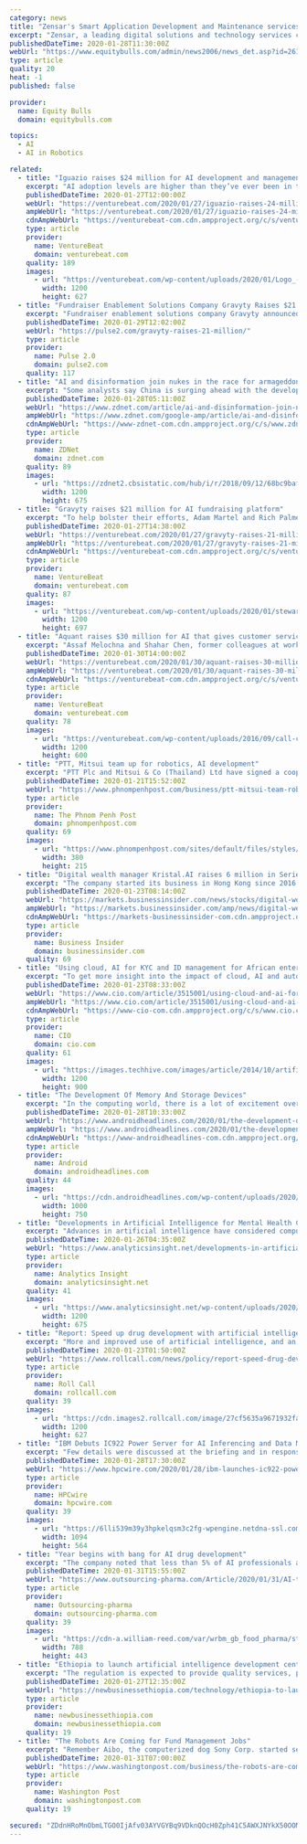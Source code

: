 ```yaml
---
category: news
title: "Zensar's Smart Application Development and Maintenance services incorporate Artificial Intelligence"
excerpt: "Zensar, a leading digital solutions and technology services company that specializes in partnering with organizations across industries on their digital transformation journey, announced that its Smart Application Development and Maintenance (SmartADM) services now incorporate Robotics, Automation and Artificial Intelligence (AI). Sandeep ..."
publishedDateTime: 2020-01-28T11:30:00Z
webUrl: "https://www.equitybulls.com/admin/news2006/news_det.asp?id=261380"
type: article
quality: 20
heat: -1
published: false

provider:
  name: Equity Bulls
  domain: equitybulls.com

topics:
  - AI
  - AI in Robotics

related:
  - title: "Iguazio raises $24 million for AI development and management tools"
    excerpt: "AI adoption levels are higher than they’ve ever been in the enterprise. According to a January survey conducted by Gartner, corporate use of AI grew 270% over the past four years. But developing, deploying, and managing AI applications at scale requires a platform that supports doing so, which is what startup company Iguazio provides."
    publishedDateTime: 2020-01-27T12:00:00Z
    webUrl: "https://venturebeat.com/2020/01/27/iguazio-raises-24-million-for-ai-development-and-management-tools/"
    ampWebUrl: "https://venturebeat.com/2020/01/27/iguazio-raises-24-million-for-ai-development-and-management-tools/amp/"
    cdnAmpWebUrl: "https://venturebeat-com.cdn.ampproject.org/c/s/venturebeat.com/2020/01/27/iguazio-raises-24-million-for-ai-development-and-management-tools/amp/"
    type: article
    provider:
      name: VentureBeat
      domain: venturebeat.com
    quality: 189
    images:
      - url: "https://venturebeat.com/wp-content/uploads/2020/01/Logo_-_updated.jpg?fit=1200%2C627&strip=all"
        width: 1200
        height: 627
  - title: "Fundraiser Enablement Solutions Company Gravyty Raises $21 Million"
    excerpt: "Fundraiser enablement solutions company Gravyty announced it raised $21 million from K1 Investment Management Gravyty ... build donor pipeline at scale, inspire giving, and raise revenue on their missions to change our world. “Higher Education is going to change more in the next ten years than it has in the past 100. I believe this means ..."
    publishedDateTime: 2020-01-29T12:02:00Z
    webUrl: "https://pulse2.com/gravyty-raises-21-million/"
    type: article
    provider:
      name: Pulse 2.0
      domain: pulse2.com
    quality: 117
  - title: "AI and disinformation join nukes in the race for armageddon"
    excerpt: "Some analysts say China is surging ahead with the development of artificial intelligence (AI), and perhaps even dominating the field. Huawei's founder Ren Zhengfei would beg to differ. The US government has yet to figure out the implications of AI, but China hasn't even started thinking about it, Ren told the World Economic Forum in Davos last ..."
    publishedDateTime: 2020-01-28T05:11:00Z
    webUrl: "https://www.zdnet.com/article/ai-and-disinformation-join-nukes-in-the-race-for-armageddon/"
    ampWebUrl: "https://www.zdnet.com/google-amp/article/ai-and-disinformation-join-nukes-in-the-race-for-armageddon/"
    cdnAmpWebUrl: "https://www-zdnet-com.cdn.ampproject.org/c/s/www.zdnet.com/google-amp/article/ai-and-disinformation-join-nukes-in-the-race-for-armageddon/"
    type: article
    provider:
      name: ZDNet
      domain: zdnet.com
    quality: 89
    images:
      - url: "https://zdnet2.cbsistatic.com/hub/i/r/2018/09/12/68bc9baf-bca9-4377-a59d-94d87c57e3be/thumbnail/1200x675/f52ca7b39d4fe3985df2389980bf8973/fibre-broadband.png"
        width: 1200
        height: 675
  - title: "Gravyty raises $21 million for AI fundraising platform"
    excerpt: "To help bolster their efforts, Adam Martel and Rich Palmer founded Gravyty in 2016, a Newton, Massachusetts-based startup leveraging AI and machine learning to help nonprofits reach their fundraising goals. In a vote of confidence this week in the startup’s efforts, investment firm K1 Investment Management announced a $21 million investment ..."
    publishedDateTime: 2020-01-27T14:38:00Z
    webUrl: "https://venturebeat.com/2020/01/27/gravyty-raises-21-million-for-ai-fundraising-platform/"
    ampWebUrl: "https://venturebeat.com/2020/01/27/gravyty-raises-21-million-for-ai-fundraising-platform/amp/"
    cdnAmpWebUrl: "https://venturebeat-com.cdn.ampproject.org/c/s/venturebeat.com/2020/01/27/gravyty-raises-21-million-for-ai-fundraising-platform/amp/"
    type: article
    provider:
      name: VentureBeat
      domain: venturebeat.com
    quality: 87
    images:
      - url: "https://venturebeat.com/wp-content/uploads/2020/01/stewardship-mac2.png?fit=1200%2C697&strip=all"
        width: 1200
        height: 697
  - title: "Aquant raises $30 million for AI that gives customer service agents mission-critical data"
    excerpt: "Assaf Melochna and Shahar Chen, former colleagues at workforce management and service optimization company ClickSoftware, advocate an AI- and machine learning-based solution. The two cofounded Aquant, which algorithmically mines and analyzes data from various sources to learn manufacturing, utilities, and telecom companies’ unique service ..."
    publishedDateTime: 2020-01-30T14:00:00Z
    webUrl: "https://venturebeat.com/2020/01/30/aquant-raises-30-million-for-ai-that-supplies-customer-service-agents-with-relevant-info/"
    ampWebUrl: "https://venturebeat.com/2020/01/30/aquant-raises-30-million-for-ai-that-supplies-customer-service-agents-with-relevant-info/amp/"
    cdnAmpWebUrl: "https://venturebeat-com.cdn.ampproject.org/c/s/venturebeat.com/2020/01/30/aquant-raises-30-million-for-ai-that-supplies-customer-service-agents-with-relevant-info/amp/"
    type: article
    provider:
      name: VentureBeat
      domain: venturebeat.com
    quality: 78
    images:
      - url: "https://venturebeat.com/wp-content/uploads/2016/09/call-center-e1580239807390.jpg?fit=1200%2C600&strip=all"
        width: 1200
        height: 600
  - title: "PTT, Mitsui team up for robotics, AI development"
    excerpt: "PTT Plc and Mitsui & Co (Thailand) Ltd have signed a cooperation agreement on the development of robotics and artificial intelligence (AI). The joint venture focuses on creating a value-based economy that is driven by innovation, digital systems, and high-tech automation in the industrial sector. PTT chief technology and engineering officer ..."
    publishedDateTime: 2020-01-21T15:52:00Z
    webUrl: "https://www.phnompenhpost.com/business/ptt-mitsui-team-robotics-ai-development"
    type: article
    provider:
      name: The Phnom Penh Post
      domain: phnompenhpost.com
    quality: 69
    images:
      - url: "https://www.phnompenhpost.com/sites/default/files/styles/thumb_380x215/public/field/image/topic-7.-ice-removes-37-cambodian-nationals-at-ice-air-operations-flight-from-dallas-texas-to-cambodia-on-july-2019-by-ice-1_0.jpg"
        width: 380
        height: 215
  - title: "Digital wealth manager Kristal.AI raises 6 million in Series A funding"
    excerpt: "The company started its business in Hong Kong since 2016 and now it is planning to use its Series A funding, to bring its AI-driven personalized wealth platform to more countries in APAC regions. Artificial Intelligence has long been hailed as the future of fintech, and Singapore-based digital wealth management platform Kristal.AI is proving ..."
    publishedDateTime: 2020-01-23T08:14:00Z
    webUrl: "https://markets.businessinsider.com/news/stocks/digital-wealth-manager-kristal-ai-raises-6-million-in-series-a-funding-1028838445"
    ampWebUrl: "https://markets.businessinsider.com/amp/news/digital-wealth-manager-kristal-ai-raises-6-million-in-series-a-funding-1028838445"
    cdnAmpWebUrl: "https://markets-businessinsider-com.cdn.ampproject.org/c/s/markets.businessinsider.com/amp/news/digital-wealth-manager-kristal-ai-raises-6-million-in-series-a-funding-1028838445"
    type: article
    provider:
      name: Business Insider
      domain: businessinsider.com
    quality: 69
  - title: "Using cloud, AI for KYC and ID management for African enterprises"
    excerpt: "To get more insight into the impact of cloud, AI and automation technologies in the Know Your Customer and ID verification ... With the advent of cloud technology providers such as Microsoft Azure and AWS coming to South Africa, it makes it easier for smaller businesses to provide services to companies. This has provided us with the ability ..."
    publishedDateTime: 2020-01-23T08:33:00Z
    webUrl: "https://www.cio.com/article/3515001/using-cloud-and-ai-for-kyc-and-id-management-for-african-enterprises.html"
    ampWebUrl: "https://www.cio.com/article/3515001/using-cloud-and-ai-for-kyc-and-id-management-for-african-enterprises.amp.html"
    cdnAmpWebUrl: "https://www-cio-com.cdn.ampproject.org/c/s/www.cio.com/article/3515001/using-cloud-and-ai-for-kyc-and-id-management-for-african-enterprises.amp.html"
    type: article
    provider:
      name: CIO
      domain: cio.com
    quality: 61
    images:
      - url: "https://images.techhive.com/images/article/2014/10/artificial_intelligence_virtual_digital_identity_binary_stream_thinkstock-100528010-large.jpg"
        width: 1200
        height: 900
  - title: "The Development Of Memory And Storage Devices"
    excerpt: "In the computing world, there is a lot of excitement over the technological advancements that that take place such as augmented reality, driverless cars, smart homes, artificial intelligence, voice control etc. But none of this would matter if there were no memory storage devices that could read and transfer data quickly and reliably."
    publishedDateTime: 2020-01-28T10:33:00Z
    webUrl: "https://www.androidheadlines.com/2020/01/the-development-of-memory-and-storage-devices.html"
    ampWebUrl: "https://www.androidheadlines.com/2020/01/the-development-of-memory-and-storage-devices.html/amp"
    cdnAmpWebUrl: "https://www-androidheadlines-com.cdn.ampproject.org/c/s/www.androidheadlines.com/2020/01/the-development-of-memory-and-storage-devices.html/amp"
    type: article
    provider:
      name: Android
      domain: androidheadlines.com
    quality: 44
    images:
      - url: "https://cdn.androidheadlines.com/wp-content/uploads/2020/01/microSD-card.jpg"
        width: 1000
        height: 750
  - title: "Developments in Artificial Intelligence for Mental Health Care"
    excerpt: "Advances in artificial intelligence have considered computers to help doctors in diagnosing disease ... Advances in big data analysis techniques will before soon grant the automation of literature research yielding high-quality information on a wide range of complementary and alternative medicine (CAM) modalities. Getting big data that is ..."
    publishedDateTime: 2020-01-26T04:35:00Z
    webUrl: "https://www.analyticsinsight.net/developments-in-artificial-intelligence-for-mental-health-care/"
    type: article
    provider:
      name: Analytics Insight
      domain: analyticsinsight.net
    quality: 41
    images:
      - url: "https://www.analyticsinsight.net/wp-content/uploads/2020/01/Mental-Health.png"
        width: 1200
        height: 675
  - title: "Report: Speed up drug development with artificial intelligence"
    excerpt: "More and improved use of artificial intelligence, and an overhaul of medical education to include advances in machine learning, could cut down significantly the time it takes to develop and bring new drugs to market, according to a new joint report by the National Academy of Medicine and the Government Accountability Office. Before that can ..."
    publishedDateTime: 2020-01-23T01:50:00Z
    webUrl: "https://www.rollcall.com/news/policy/report-speed-drug-development-artificial-intelligence"
    type: article
    provider:
      name: Roll Call
      domain: rollcall.com
    quality: 39
    images:
      - url: "https://cdn.images2.rollcall.com/image/27cf5635a9671932facf9eaaf28bb860456d2c0d8fa9d892971ca7752284a2a3f694222a45edf4131ed6bf50844a038a/author/2020/01/SENATE_VOTE_003_06182019.jpg"
        width: 1200
        height: 627
  - title: "IBM Debuts IC922 Power Server for AI Inferencing and Data Management"
    excerpt: "Few details were discussed at the briefing and in response to an emailed question about those plans, IBM responded, “IBM believes that just as training required specialized software, so does AI inference. Our Watson Machine Learning Accelerator product family continues to evolve to leverage the latest capabilities of IBM Power Systems for AI ..."
    publishedDateTime: 2020-01-28T17:30:00Z
    webUrl: "https://www.hpcwire.com/2020/01/28/ibm-launches-ic922-power-server-for-ai-inferencing-and-data-management/"
    type: article
    provider:
      name: HPCwire
      domain: hpcwire.com
    quality: 39
    images:
      - url: "https://6lli539m39y3hpkelqsm3c2fg-wpengine.netdna-ssl.com/wp-content/uploads/2020/01/IBM-IC922.png"
        width: 1094
        height: 564
  - title: "Year begins with bang for AI drug development"
    excerpt: "The company noted that less than 5% of AI professionals are working in health, despite this being the area of ‘most urgent application’. As a result, Microsoft will work with nonprofits, academia, and research organizations to provide them access to AI ..."
    publishedDateTime: 2020-01-31T15:55:00Z
    webUrl: "https://www.outsourcing-pharma.com/Article/2020/01/31/AI-takes-leap-forward-in-drug-research"
    type: article
    provider:
      name: Outsourcing-pharma
      domain: outsourcing-pharma.com
    quality: 39
    images:
      - url: "https://cdn-a.william-reed.com/var/wrbm_gb_food_pharma/storage/images/publications/pharmaceutical-science/outsourcing-pharma.com/article/2020/01/31/ai-takes-leap-forward-in-drug-research/10657792-1-eng-GB/AI-takes-leap-forward-in-drug-research.jpg"
        width: 788
        height: 443
  - title: "Ethiopia to launch artificial intelligence development center"
    excerpt: "The regulation is expected to provide quality services, products and solutions for beginner developers working on artificial intelligence. Though the country had no regulatory framework to govern and embrace such technologies, individuals efforts has been bearing fruits in applying AI and robotics in Ethiopia. In 2018 a robotics lab iCog ..."
    publishedDateTime: 2020-01-27T12:35:00Z
    webUrl: "https://newbusinessethiopia.com/technology/ethiopia-to-launch-artificial-intelligence-development-center/"
    type: article
    provider:
      name: newbusinessethiopia.com
      domain: newbusinessethiopia.com
    quality: 19
  - title: "The Robots Are Coming for Fund Management Jobs"
    excerpt: "Remember Aibo, the computerized dog Sony Corp. started selling in 1999 as the first personal robot? Hiro Mizuno, the chief investment officer of Japan’s Government Pension Investment Fund, does. So he asked Sony’s computer science lab unit to build him a cyberhound using artificial intelligence to help oversee the external fund managers who ..."
    publishedDateTime: 2020-01-31T07:00:00Z
    webUrl: "https://www.washingtonpost.com/business/the-robots-are-coming-for-fund-management-jobs/2020/01/31/68cc62dc-43f7-11ea-99c7-1dfd4241a2fe_story.html"
    type: article
    provider:
      name: Washington Post
      domain: washingtonpost.com
    quality: 19

secured: "ZDdnHRoMnObmLTGO0IjAfv03AYVGYBq9VDknQOcH0Zph41C5AWXJNYkX50OOMzq097vS8T5IcfYYlRNHX9GjxsA18RNK3A8D+5hM9I4J0v1UVpQ19PydnHu/UCgp4EwUsRKHK5poFhMNQUNsmksI7tMada8zg68X8rKQdSe5xtXpyf2GkajTXsVIbIny7xtbKrE+7ozmpn3rYwuJeKqqvOHQ7EtdvgqAy85F4NyaB3+njqPQDqd5UphlM78pYVzo9XFy2MLhj2XbNlOaGcW/dHa1ihdXh1FGUUg4nh/BhJfZutHkPnZV5l9/aQBa3GmX;VrQ6i8V9WOLSibc+hTvnDg=="
---
```


